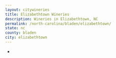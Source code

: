 ```yaml
---
layout: citywineries
title: Elizabethtown Wineries
description: Wineries in Elizabethtown, NC
permalink: /north-carolina/bladen/elizabethtown/
state: nc
county: bladen
city: elizabethtown
---
```

-

